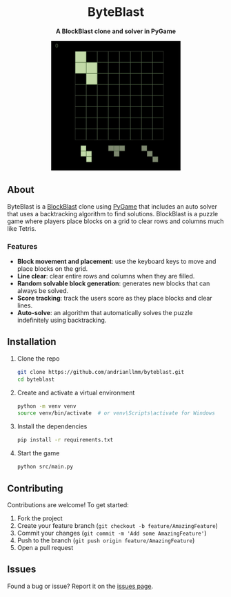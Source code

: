 <div align="center">

# ByteBlast

**A BlockBlast clone and solver in PyGame**

<img src="docs/images/preview.gif" alt="Demo" width="300" />

</div>

## About

ByteBlast is a
[BlockBlast](https://play.google.com/store/apps/details?id=com.block.juggle)
clone using [PyGame](https://www.pygame.org/) that includes an auto solver that
uses a backtracking algorithm to find solutions. BlockBlast is a puzzle game
where players place blocks on a grid to clear rows and columns much like Tetris.

### Features

- **Block movement and placement**: use the keyboard keys to move and place
  blocks on the grid.
- **Line clear**: clear entire rows and columns when they are filled.
- **Random solvable block generation**: generates new blocks that can always be
  solved.
- **Score tracking**: track the users score as they place blocks and clear
  lines.
- **Auto-solve**: an algorithm that automatically solves the puzzle indefinitely
  using backtracking.

## Installation

1. Clone the repo
   ```sh
   git clone https://github.com/andrianllmm/byteblast.git
   cd byteblast
   ```
2. Create and activate a virtual environment
   ```sh
   python -m venv venv
   source venv/bin/activate  # or venv\Scripts\activate for Windows
   ```
3. Install the dependencies
   ```sh
   pip install -r requirements.txt
   ```
4. Start the game
   ```sh
   python src/main.py
   ```

## Contributing

Contributions are welcome! To get started:

1. Fork the project
2. Create your feature branch (`git checkout -b feature/AmazingFeature`)
3. Commit your changes (`git commit -m 'Add some AmazingFeature'`)
4. Push to the branch (`git push origin feature/AmazingFeature`)
5. Open a pull request

## Issues

Found a bug or issue? Report it on the
[issues page](https://github.com/andrianllmm/byteblast/issues).
